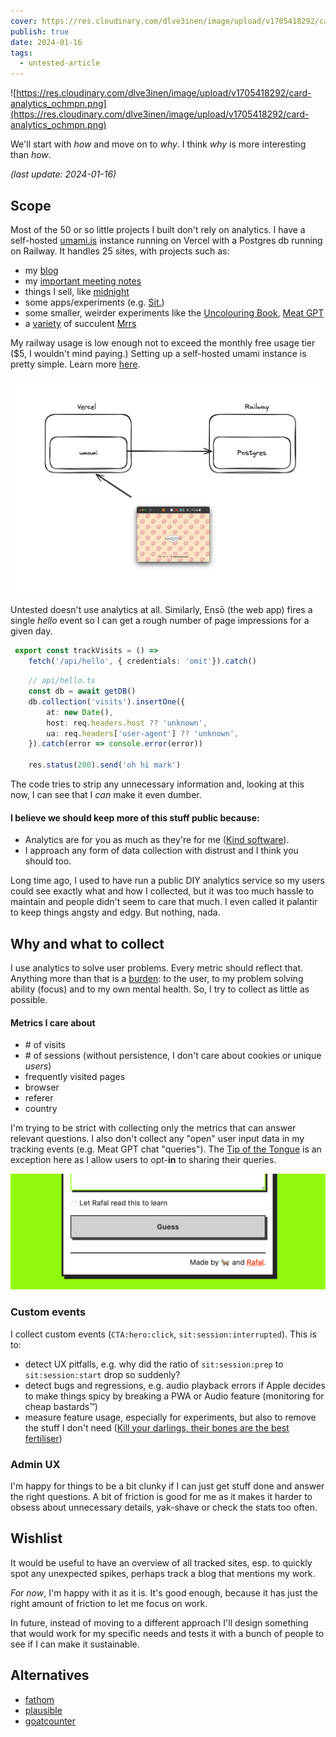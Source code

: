 ```yaml
---
cover: https://res.cloudinary.com/dlve3inen/image/upload/v1705418292/card-analytics_ochmpn.png
publish: true
date: 2024-01-16
tags:
  - untested-article
---
```

![https://res.cloudinary.com/dlve3inen/image/upload/v1705418292/card-analytics_ochmpn.png](https://res.cloudinary.com/dlve3inen/image/upload/v1705418292/card-analytics_ochmpn.png)

We'll start with *how* and move on to *why*. I think *why* is more interesting than *how*.

*(last update: 2024-01-16)*
## Scope 

Most of the 50 or so little projects I built don't rely on analytics. I have a self-hosted [umami.is](https://umami.is) instance running on Vercel with a Postgres db running on Railway. It handles 25 sites, with projects such as:
- my [blog](https://sonnet.io)
- my [important meeting notes](https://potato.horse) 
- things I sell, like [midnight](https://midnight.sonnet.io)
- some apps/experiments (e.g. [Sit.](https://sit.sonnet.io))
- some smaller, weirder experiments like the [Uncolouring Book](https://lines.potato.horse), [Meat GPT](https://meat-gpt.sonnet.io)
- a [variety](https://mrr.sonnet.io) of succulent [Mrrs](https://mrrr.vercel.app)

My railway usage is low enough not to exceed the monthly free usage tier ($5, I wouldn't mind paying.) Setting up a self-hosted umami instance is pretty simple. Learn more [here](https://umami.is/docs/install).

![1337](analytics-diagram.webp)

Untested doesn't use analytics at all. Similarly, Ensō (the web app) fires a single *hello* event so I can get a rough number of page impressions for a given day.

```ts
 export const trackVisits = () =>
    fetch('/api/hello', { credentials: 'omit'}).catch()
```

```ts
	// api/hello.ts
    const db = await getDB()
    db.collection('visits').insertOne({
        at: new Date(),
        host: req.headers.host ?? 'unknown',
        ua: req.headers['user-agent'] ?? 'unknown',
    }).catch(error => console.error(error))

    res.status(200).send('oh hi mark')
```

The code tries to strip any unnecessary information and, looking at this now, I can see that I *can* make it even dumber. 

#### I believe we should keep more of this stuff public because:

- Analytics are for you as much as they're for me ([Kind software](<../Kind software>)).
- I approach any form of data collection with distrust and I think you should too.

Long time ago, I used to have run a public DIY analytics service so my users could see exactly what and how I collected, but it was too much hassle to maintain and people didn't seem to care that much. I even called it palantir to keep things angsty and edgy. But nothing, nada.

## Why and what to collect

<span id="^47718f" class="link-marker"></span>

I use analytics to solve user problems. Every metric should reflect that. Anything more than that is a [burden](<../Data Is the New Oil>): to the user, to my problem solving ability (focus) and to my own mental health. So, I try to collect as little as possible.

#### Metrics I care about

- \# of visits
- \# of sessions (without persistence, I don't care about cookies or unique *users*)
- frequently visited pages
- browser
- referer
- country

I'm trying to be strict with collecting only the metrics that can answer relevant questions. I also don't collect any "open" user input data in my tracking events (e.g. Meat GPT chat "queries"). The [Tip of the Tongue](https://tip.potato.horse) is an exception here as I allow users to opt-**in** to sharing their queries.

 ![3365](tip-analytics-opt-in.webp)

### Custom events

I collect custom events (`CTA:hero:click`, `sit:session:interrupted`). This is to:

- detect UX pitfalls, e.g. why did the ratio of `sit:session:prep` to `sit:session:start` drop so suddenly?
- detect bugs and regressions, e.g. audio playback errors if Apple decides to make things spicy by breaking a PWA or Audio feature (monitoring for cheap bastards™)
- measure feature usage, especially for experiments, but also to remove the stuff I don't need ([Kill your darlings, their bones are the best fertiliser](<../Kill your darlings, their bones are the best fertiliser>))

### Admin UX

I'm happy for things to be a bit clunky if I can just get stuff done and answer the right questions. A bit of friction is good for me as it makes it harder to obsess about unnecessary details, yak-shave or check the stats too often. 


## Wishlist

It would be useful to have an overview of all tracked sites, esp. to quickly spot any unexpected spikes, perhaps track a blog that mentions my work. 

*For now*, I'm happy with it as it is. It's good enough, because it has just the right amount of friction to let me focus on work.

In future, instead of moving to a different approach I'll design something that would work for my specific needs and tests it with a bunch of people to see if I can make it sustainable.

## Alternatives

- [fathom](https://usefathom.com)
- [plausible](https://plausible.io)
- [goatcounter](https://www.goatcounter.com)

